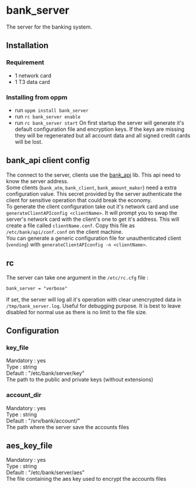 # bank_server
The server for the banking system.

## Installation

### Requirement
- 1 network card
- 1 T3 data card

### Installing from oppm
- run `oppm install bank_server`
- run `rc bank_server enable`
- run `rc bank_server start`
On first startup the server will generate it's default configuration file and encryption keys. If the keys are missing they will be regenerated but all account data and all signed credit cards will be lost.

## bank_api client config
The connect to the server, clients use the [bank_api](../bank_api) lib. This api need to know the server address.  
Some clients (`bank_atm`, `bank_client`, `bank_amount_maker`) need a extra configuration value. This secret provided by the server authenticate the client for sensitive operation that could break the economy.  
To generate the client configuration take out it's network card and use `generateClientAPIconfig <clientName>`. It will prompt you to swap the server's network card with the client's one to get it's address. This will create a file called `clientName.conf`. Copy this file as `/etc/bank/api/conf.conf` on the client machine.  
You can generate a generic configuration file for unauthenticated client (`vending`) with `generateClientAPIconfig -n <clientName>`.

## rc
The server can take one argument in the `/etc/rc.cfg` file :  
```
bank_server = "verbose"
```
If set, the server will log all it's operation with clear unencrypted data in `/tmp/bank_server.log`. Useful for debugging purpose. It is best to leave disabled for normal use as there is no limit to the file size.
## Configuration

### key_file
Mandatory : yes  
Type : string  
Default : "/etc/bank/server/key"  
The path to the public and private keys (without extensions)

### account_dir
Mandatory : yes  
Type : string  
Default : "/srv/bank/account/"  
The path where the server save the accounts files

## aes_key_file
Mandatory : yes  
Type : string  
Default : "/etc/bank/server/aes"  
The file containing the aes key used to encrypt the accounts files